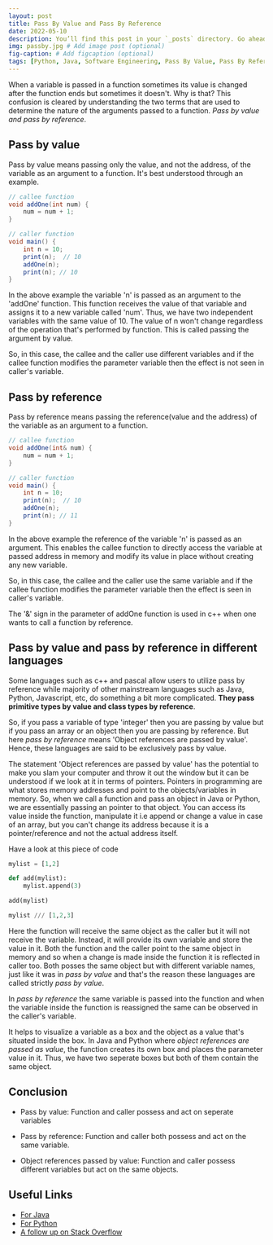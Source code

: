 ```yaml
---
layout: post
title: Pass By Value and Pass By Reference
date: 2022-05-10
description: You’ll find this post in your `_posts` directory. Go ahead and edit it and re-build the site to see your changes. # Add post description (optional)
img: passby.jpg # Add image post (optional)
fig-caption: # Add figcaption (optional)
tags: [Python, Java, Software Engineering, Pass By Value, Pass By Reference]
---
```


 When a variable is passed in a function sometimes its value is changed after the function ends but sometimes it doesn't. Why is that? This confusion is cleared by understanding the two terms that are used to determine the nature of the arguments passed to a function. *Pass by value and pass by reference*. 

## Pass by value
Pass by value means passing only the value, and not the address, of the variable as an argument to a function. It's best understood through an example.

```java
// callee function
void addOne(int num) {
    num = num + 1;
}

// caller function
void main() {
    int n = 10;
    print(n);  // 10
    addOne(n);
    print(n); // 10
}
```

In the above example the variable 'n' is passed as an argument to the 'addOne' function. This function receives the value of that variable and assigns it to a new variable called 'num'. Thus, we have two independent variables with the same value of 10. The value of n won't change regardless of the operation that's performed by function. This is called passing the argument by value. 

So, in this case, the callee and the caller use different variables and if the callee function modifies the parameter variable then the effect is not seen in caller's variable.

## Pass by reference
Pass by reference means passing the reference(value and the address) of the variable as an argument to a function.

```java
// callee function
void addOne(int& num) {
    num = num + 1;
}

// caller function
void main() {
    int n = 10;
    print(n);  // 10
    addOne(n);
    print(n); // 11
}
```

In the above example the reference of the variable 'n' is passed as an argument. This enables the callee function to directly access the variable at passed address in memory and modify its value in place without creating any new variable.

So, in this case, the callee and the caller use the same variable and if the callee function modifies the parameter variable then the effect is seen in caller's variable.

The '&' sign in the parameter of addOne function is used in c++ when one wants to call a function by reference. 

## Pass by value and pass by reference in different languages

Some languages such as c++ and pascal allow users to utilize pass by reference while majority of other mainstream languages such as Java, Python, Javascript, etc, do something a bit more complicated. **They pass primitive types by value and class types by reference**.

So, if you pass a variable of type 'integer' then you are passing by value but if you pass an array or an object then you are passing by reference. But here *pass by reference* means 'Object references are passed by value'. Hence, these languages are said to be exclusively pass by value.

The statement 'Object references are passed by value' has the potential to make you slam your computer and throw it out the window but it can be understood if we look at it in terms of pointers. Pointers in programming are what stores memory addresses and point to the objects/variables in memory. So, when we call a function and pass an object in Java or Python, we are essentially passing an pointer to that object. You can access its value inside the function, manipulate it i.e append or change a value in case of an array, but you can't change its address because it is a pointer/reference and not the actual address itself.

Have a look at this piece of code

```python
mylist = [1,2]

def add(mylist):
    mylist.append(3)

add(mylist)

mylist /// [1,2,3]
```

Here the function will receive the same object as the caller but it will not receive the variable. Instead, it will provide its own variable and store the value in it. Both the function and the caller point to the same object in memory and so when a change is made inside the function it is reflected in caller too. Both posses the same object but with different variable names, just like it was in *pass by value* and that's the reason these languages are called strictly *pass by value*.

In *pass by reference* the same variable is passed into the function and when the variable inside the function is reassigned the same can be observed in the caller's variable.

It helps to visualize a variable as a box and the object as a value that's situated inside the box. In Java and Python where *object references are passed as value*, the function creates its own box and places the parameter value in it. Thus, we have two seperate boxes but both of them contain the same object.  

## Conclusion

- Pass by value: Function and caller possess and act on seperate variables

- Pass by reference: Function and caller both possess and act on the same variable.

- Object references passed by value: Function and caller possess different variables but act on the same objects.


## Useful Links

- [For Java](https://www.javadude.com/articles/passbyvalue.html)
- [For Python](https://robertheaton.com/2014/02/09/pythons-pass-by-object-reference-as-explained-by-philip-k-dick/)
- [A follow up on Stack Overflow](https://stackoverflow.com/questions/40480/is-java-pass-by-reference-or-pass-by-value)
